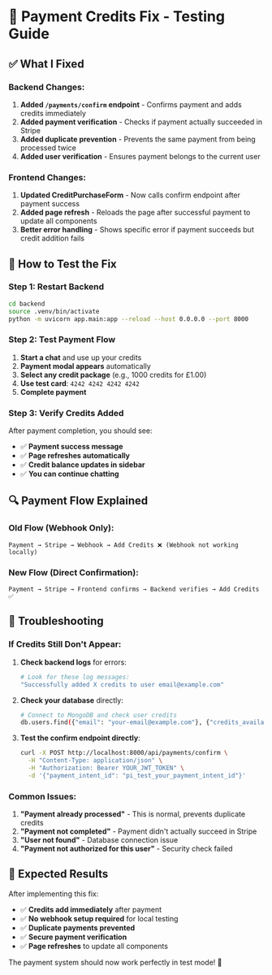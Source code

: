 # 🔧 Payment Credits Fix - Testing Guide

## ✅ **What I Fixed**

### **Backend Changes:**
1. **Added `/payments/confirm` endpoint** - Confirms payment and adds credits immediately
2. **Added payment verification** - Checks if payment actually succeeded in Stripe
3. **Added duplicate prevention** - Prevents the same payment from being processed twice
4. **Added user verification** - Ensures payment belongs to the current user

### **Frontend Changes:**
1. **Updated CreditPurchaseForm** - Now calls confirm endpoint after payment success
2. **Added page refresh** - Reloads the page after successful payment to update all components
3. **Better error handling** - Shows specific error if payment succeeds but credit addition fails

## 🧪 **How to Test the Fix**

### **Step 1: Restart Backend**
```bash
cd backend
source .venv/bin/activate
python -m uvicorn app.main:app --reload --host 0.0.0.0 --port 8000
```

### **Step 2: Test Payment Flow**
1. **Start a chat** and use up your credits
2. **Payment modal appears** automatically
3. **Select any credit package** (e.g., 1000 credits for £1.00)
4. **Use test card**: `4242 4242 4242 4242`
5. **Complete payment**

### **Step 3: Verify Credits Added**
After payment completion, you should see:
- ✅ **Payment success message**
- ✅ **Page refreshes automatically**
- ✅ **Credit balance updates in sidebar**
- ✅ **You can continue chatting**

## 🔍 **Payment Flow Explained**

### **Old Flow (Webhook Only):**
```
Payment → Stripe → Webhook → Add Credits ❌ (Webhook not working locally)
```

### **New Flow (Direct Confirmation):**
```
Payment → Stripe → Frontend confirms → Backend verifies → Add Credits ✅
```

## 🐛 **Troubleshooting**

### **If Credits Still Don't Appear:**

1. **Check backend logs** for errors:
   ```bash
   # Look for these log messages:
   "Successfully added X credits to user email@example.com"
   ```

2. **Check your database** directly:
   ```bash
   # Connect to MongoDB and check user credits
   db.users.find({"email": "your-email@example.com"}, {"credits_available": 1, "total_credits_purchased": 1})
   ```

3. **Test the confirm endpoint directly**:
   ```bash
   curl -X POST http://localhost:8000/api/payments/confirm \
     -H "Content-Type: application/json" \
     -H "Authorization: Bearer YOUR_JWT_TOKEN" \
     -d '{"payment_intent_id": "pi_test_your_payment_intent_id"}'
   ```

### **Common Issues:**

1. **"Payment already processed"** - This is normal, prevents duplicate credits
2. **"Payment not completed"** - Payment didn't actually succeed in Stripe
3. **"User not found"** - Database connection issue
4. **"Payment not authorized for this user"** - Security check failed

## 🎯 **Expected Results**

After implementing this fix:
- ✅ **Credits add immediately** after payment
- ✅ **No webhook setup required** for local testing
- ✅ **Duplicate payments prevented**
- ✅ **Secure payment verification**
- ✅ **Page refreshes** to update all components

The payment system should now work perfectly in test mode! 🚀
